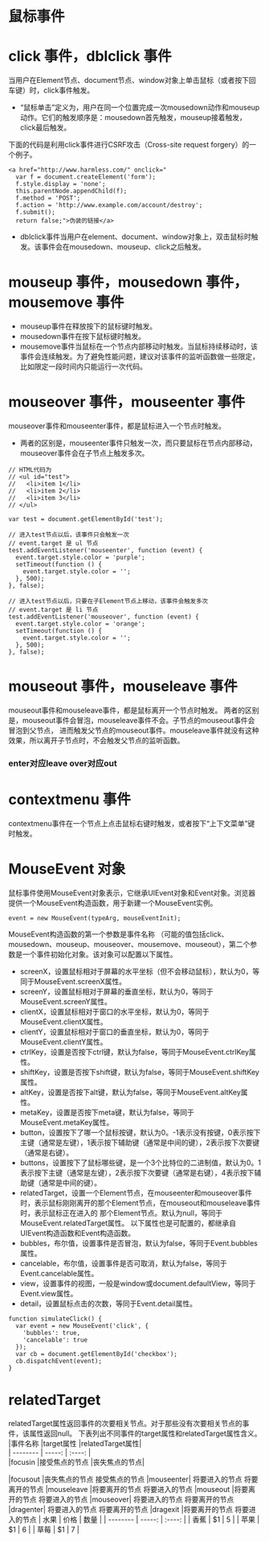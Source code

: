 # 鼠标事件
# click 事件，dblclick 事件
当用户在Element节点、document节点、window对象上单击鼠标（或者按下回车键）时，click事件触发。

- “鼠标单击”定义为，用户在同一个位置完成一次mousedown动作和mouseup动作。它们的触发顺序是：mousedown首先触发，mouseup接着触发，click最后触发。

下面的代码是利用click事件进行CSRF攻击（Cross-site request forgery）的一个例子。
```
<a href="http://www.harmless.com/" onclick="
  var f = document.createElement('form');
  f.style.display = 'none';
  this.parentNode.appendChild(f);
  f.method = 'POST';
  f.action = 'http://www.example.com/account/destroy';
  f.submit();
  return false;">伪装的链接</a>
 ```
 - dblclick事件当用户在element、document、window对象上，双击鼠标时触发。该事件会在mousedown、mouseup、click之后触发。
# mouseup 事件，mousedown 事件，mousemove 事件
- mouseup事件在释放按下的鼠标键时触发。
- mousedown事件在按下鼠标键时触发。
- mousemove事件当鼠标在一个节点内部移动时触发。当鼠标持续移动时，该事件会连续触发。为了避免性能问题，建议对该事件的监听函数做一些限定，比如限定一段时间内只能运行一次代码。

# mouseover 事件，mouseenter 事件
mouseover事件和mouseenter事件，都是鼠标进入一个节点时触发。
- 两者的区别是，mouseenter事件只触发一次，而只要鼠标在节点内部移动，mouseover事件会在子节点上触发多次。
```
// HTML代码为
// <ul id="test">
//   <li>item 1</li>
//   <li>item 2</li>
//   <li>item 3</li>
// </ul>

var test = document.getElementById('test');

// 进入test节点以后，该事件只会触发一次
// event.target 是 ul 节点
test.addEventListener('mouseenter', function (event) {
  event.target.style.color = 'purple';
  setTimeout(function () {
    event.target.style.color = '';
  }, 500);
}, false);

// 进入test节点以后，只要在子Element节点上移动，该事件会触发多次
// event.target 是 li 节点
test.addEventListener('mouseover', function (event) {
  event.target.style.color = 'orange';
  setTimeout(function () {
    event.target.style.color = '';
  }, 500);
}, false);
```
# mouseout 事件，mouseleave 事件
mouseout事件和mouseleave事件，都是鼠标离开一个节点时触发。
两者的区别是，mouseout事件会冒泡，mouseleave事件不会。子节点的mouseout事件会冒泡到父节点，
进而触发父节点的mouseout事件。mouseleave事件就没有这种效果，所以离开子节点时，不会触发父节点的监听函数。
### enter对应leave over对应out
# contextmenu 事件
contextmenu事件在一个节点上点击鼠标右键时触发，或者按下“上下文菜单”键时触发。

# MouseEvent 对象
鼠标事件使用MouseEvent对象表示，它继承UIEvent对象和Event对象。浏览器提供一个MouseEvent构造函数，用于新建一个MouseEvent实例。
```
event = new MouseEvent(typeArg, mouseEventInit);
```
MouseEvent构造函数的第一个参数是事件名称
（可能的值包括click、mousedown、mouseup、mouseover、mousemove、mouseout），第二个参数是一个事件初始化对象。该对象可以配置以下属性。
- screenX，设置鼠标相对于屏幕的水平坐标（但不会移动鼠标），默认为0，等同于MouseEvent.screenX属性。
- screenY，设置鼠标相对于屏幕的垂直坐标，默认为0，等同于MouseEvent.screenY属性。
- clientX，设置鼠标相对于窗口的水平坐标，默认为0，等同于MouseEvent.clientX属性。
- clientY，设置鼠标相对于窗口的垂直坐标，默认为0，等同于MouseEvent.clientY属性。
- ctrlKey，设置是否按下ctrl键，默认为false，等同于MouseEvent.ctrlKey属性。
- shiftKey，设置是否按下shift键，默认为false，等同于MouseEvent.shiftKey属性。
- altKey，设置是否按下alt键，默认为false，等同于MouseEvent.altKey属性。
- metaKey，设置是否按下meta键，默认为false，等同于MouseEvent.metaKey属性。
- button，设置按下了哪一个鼠标按键，默认为0。-1表示没有按键，0表示按下主键（通常是左键），1表示按下辅助键（通常是中间的键），2表示按下次要键（通常是右键）。
- buttons，设置按下了鼠标哪些键，是一个3个比特位的二进制值，默认为0。1表示按下主键（通常是左键），2表示按下次要键（通常是右键），4表示按下辅助键（通常是中间的键）。
- relatedTarget，设置一个Element节点，在mouseenter和mouseover事件时，表示鼠标刚刚离开的那个Element节点，在mouseout和mouseleave事件时，表示鼠标正在进入的
那个Element节点。默认为null，等同于MouseEvent.relatedTarget属性。
以下属性也是可配置的，都继承自UIEvent构造函数和Event构造函数。
- bubbles，布尔值，设置事件是否冒泡，默认为false，等同于Event.bubbles属性。
- cancelable，布尔值，设置事件是否可取消，默认为false，等同于Event.cancelable属性。
- view，设置事件的视图，一般是window或document.defaultView，等同于Event.view属性。
- detail，设置鼠标点击的次数，等同于Event.detail属性。
```
function simulateClick() {
  var event = new MouseEvent('click', {
    'bubbles': true,
    'cancelable': true
  });
  var cb = document.getElementById('checkbox');
  cb.dispatchEvent(event);
}
```
# relatedTarget
relatedTarget属性返回事件的次要相关节点。对于那些没有次要相关节点的事件，该属性返回null。
下表列出不同事件的target属性和relatedTarget属性含义。  
|事件名称	|target属性	|relatedTarget属性|  
| --------   | -----:   | :----: |  
|focusin	|接受焦点的节点	|丧失焦点的节点|  


|focusout	|丧失焦点的节点	接受焦点的节点
|mouseenter|	将要进入的节点	将要离开的节点
|mouseleave	|将要离开的节点	将要进入的节点
|mouseout	|将要离开的节点	将要进入的节点
|mouseover|	将要进入的节点	将要离开的节点
|dragenter|	将要进入的节点	将要离开的节点
|dragexit	|将要离开的节点	将要进入的节点
 | 水果        | 价格    |  数量  |
    | --------   | -----:   | :----: |
    | 香蕉        | $1      |   5    |
    | 苹果        | $1      |   6    |
    | 草莓        | $1      |   7    |










